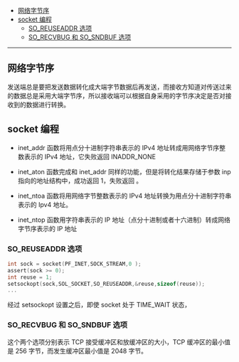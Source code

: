 
- [网络字节序](#网络字节序)
- [socket 编程](#socket-编程)
	- [SO_REUSEADDR 选项](#so_reuseaddr-选项)
	- [SO_RECVBUG 和 SO_SNDBUF 选项](#so_recvbug-和-so_sndbuf-选项)

-----

## 网络字节序

发送端总是要把发送数据转化成大端字节数据后再发送，而接收方知道对传送过来的数据总是采用大端字节序，所以接收端可以根据自身采用的字节序决定是否对接收到的数据进行转换。

## socket 编程

- inet_addr 函数将用点分十进制字符串表示的 IPv4 地址转成用网络字节序整数表示的 IPv4 地址，它失败返回 INADDR_NONE

- inet_aton 函数完成和 inet_addr 同样的功能，但是将转化结果存储于参数 inp 指向的地址结构中，成功返回 1，失败返回 。

- inet_ntoa 函数将用网络字节整数表示的 IPv4 地址转换为用点分十进制字符串表示的 Ipv4 地址。

- inet_ntop 函数用字符串表示的 IP 地址（点分十进制或者十六进制）转成网络字节序表示的 IP 地址


### SO_REUSEADDR 选项

```c
int sock = socket(PF_INET,SOCK_STREAM,0 );
assert(sock >= 0);
int reuse = 1;
setsockopt(sock,SOL_SOCKET,SO_REUSEADDR,&reuse,sizeof(reuse));
...
```

经过 setsockopt 设置之后，即使 socket 处于 TIME_WAIT 状态，

### SO_RECVBUG 和 SO_SNDBUF 选项


这个两个选项分别表示 TCP 接受缓冲区和放缓冲区的大小，TCP 缓冲区的最小值是 256 字节，而发生缓冲区最小值是 2048 字节。




